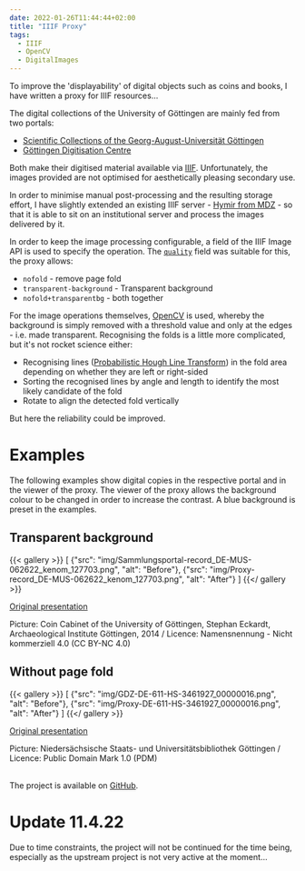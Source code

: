 ```yaml
---
date: 2022-01-26T11:44:44+02:00
title: "IIIF Proxy"
tags:
  - IIIF
  - OpenCV
  - DigitalImages
---
```


To improve the 'displayability' of digital objects such as coins and books, I have written a proxy for IIIF resources...
<!--more-->

The digital collections of the University of Göttingen are mainly fed from two portals:
* [Scientific Collections of the Georg-August-Universität Göttingen](https://sammlungen.uni-goettingen.de/index/)
* [Göttingen Digitisation Centre](https://gdz.sub.uni-goettingen.de/)

Both make their digitised material available via [IIIF](https://iiif.io/). Unfortunately, the images provided are not optimised for aesthetically pleasing secondary use.

In order to minimise manual post-processing and the resulting storage effort, I have slightly extended an existing IIIF server - [Hymir from MDZ](https://github.com/dbmdz/iiif-server-hymir/) - so that it is able to sit on an institutional server and process the images delivered by it.

In order to keep the image processing configurable, a field of the IIIF Image API is used to specify the operation. The [`quality`](https://iiif.io/api/image/2.1/#quality) field was suitable for this, the proxy allows:
* `nofold` - remove page fold
* `transparent-background` - Transparent background
* `nofold+transparentbg` - both together

For the image operations themselves, [OpenCV](https://opencv.org/) is used, whereby the background is simply removed with a threshold value and only at the edges - i.e. made transparent. Recognising the folds is a little more complicated, but it's not rocket science either:
* Recognising lines ([Probabilistic Hough Line Transform](https://en.wikipedia.org/wiki/Hough_transform)) in the fold area depending on whether they are left or right-sided
* Sorting the recognised lines by angle and length to identify the most likely candidate of the fold 
* Rotate to align the detected fold vertically

But here the reliability could be improved.

# Examples

The following examples show digital copies in the respective portal and in the viewer of the proxy. The viewer of the proxy allows the background colour to be changed in order to increase the contrast. A blue background is preset in the examples.

## Transparent background

{{< gallery >}}
[
  {"src": "img/Sammlungsportal-record_DE-MUS-062622_kenom_127703.png", "alt": "Before"},
  {"src": "img/Proxy-record_DE-MUS-062622_kenom_127703.png", "alt": "After"}
]
{{</ gallery >}}

[Original presentation](https://sammlungen.uni-goettingen.de/objekt/record_DE-MUS-062622_kenom_127703/)

<div class="small-font-right">
Picture: Coin Cabinet of the University of Göttingen, Stephan Eckardt, Archaeological Institute Göttingen, 2014 / Licence: Namensnennung - Nicht kommerziell 4.0 (CC BY-NC 4.0)
</div>

## Without page fold

{{< gallery >}}
[
  {"src": "img/GDZ-DE-611-HS-3461927_00000016.png", "alt": "Before"},
  {"src": "img/Proxy-DE-611-HS-3461927_00000016.png", "alt": "After"}
]
{{</ gallery >}}

[Original presentation](https://gdz.sub.uni-goettingen.de/id/DE-611-HS-3461927?tify=%7B%22pages%22%3A%5B16%5D%2C%22view%22%3A%22info%22%7D)

<div class="small-font-right">
Picture: Niedersächsische Staats- und Universitätsbibliothek Göttingen / Licence: Public Domain Mark 1.0 (PDM)
</div>

<br>

The project is available on [GitHub](https://github.com/cmahnke/iiif-proxy).

# Update 11.4.22

Due to time constraints, the project will not be continued for the time being, especially as the upstream project is not very active at the moment...
